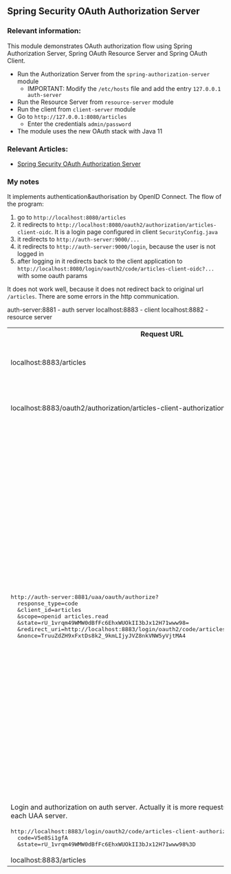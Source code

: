## Spring Security OAuth Authorization Server

### Relevant information:

This module demonstrates OAuth authorization flow using Spring Authorization Server, Spring OAuth Resource Server and
Spring OAuth Client.

- Run the Authorization Server from the `spring-authorization-server` module
    - IMPORTANT: Modify the `/etc/hosts` file and add the entry `127.0.0.1 auth-server`
- Run the Resource Server from `resource-server` module
- Run the client from `client-server` module
- Go to `http://127.0.0.1:8080/articles`
    - Enter the credentials `admin/password`
- The module uses the new OAuth stack with Java 11

### Relevant Articles:

- [Spring Security OAuth Authorization Server](https://www.baeldung.com/spring-security-oauth-auth-server)

### My notes
It implements authentication&authorisation by OpenID Connect. The flow of the program:

1. go to `http://localhost:8080/articles`
2. it redirects to `http://localhost:8080/oauth2/authorization/articles-client-oidc`. It is a login page configured in client `SecurityConfig.java`
3. it redirects to `http://auth-server:9000/...`
4. it redirects to `http://auth-server:9000/login`, because the user is not logged in
5. after logging in it redirects back to the client application to `http://localhost:8080/login/oauth2/code/articles-client-oidc?...` with some oauth params

It does not work well, because it does not redirect back to original url `/articles`. There are some errors in the http communication.



auth-server:8881 - auth server
localhost:8883 - client
localhost:8882 - resource server

<table>

  <tr>
    <th>Request URL</th>
    <th>Description</th>
  </tr>

  <tr>
    <td>localhost:8883/articles</td>
    <td>Initial request. The user is not authenticated, so Spring redirects to the login page.</td>
  </tr>

  <tr>
    <td>localhost:8883/oauth2/authorization/articles-client-authorization-code</td>
    <td>The login "page" of the client application. It redirects you to UAA server.</td>
  </tr>

  <tr>
    <td>
  <pre>http://auth-server:8881/uaa/oauth/authorize?
  response_type=code
  &client_id=articles
  &scope=openid articles.read
  &state=rU_1vrqm49WMW0dBfFc6EhxWUOkII3bJx12H71www98=
  &redirect_uri=http://localhost:8883/login/oauth2/code/articles-client-authorization-code
  &nonce=TruuZdZH9xFxtDs8k2_9kmLIjyJVZ8nkVNW5yVjtMA4</pre>
    </td>
    <td>
<p>
<b>response_type</b> - by this param the client informs the authorization server of the desired grant type. It must be "code" (for requesting an authorization code) or "token" for requesting and access token or an extension.
</p>

<p>
<b>client_id</b> - TODO
</p>

<p>
<b>scope</b> - OPTIONAL. The authorization and token endpoints allow the client to specify the
   scope of the access request using the "scope" request parameter.
</p>

<p>
<b>state</b> - RECOMMENDED. Recommended parameter to preventing cross-site request
</p>

<p>
<b>redirect_uri</b> - where to redirect back from UAA server.
</p>
    </td>

</tr>

  <tr>
    <td>Login and authorization on auth server. Actually it is more requests and they are different for each UAA server.</td>
    <td></td>
  </tr>

  <tr>
    <td>
<pre>http://localhost:8883/login/oauth2/code/articles-client-authorization-code?
  code=V5e8Si1gfA
  &state=rU_1vrqm49WMW0dBfFc6EhxWUOkII3bJx12H71www98%3D
</pre>
    </td>
    <td>TODO</td>
  </tr>

  <tr>
    <td>localhost:8883/articles</td>
    <td></td>
  </tr>

</table>
